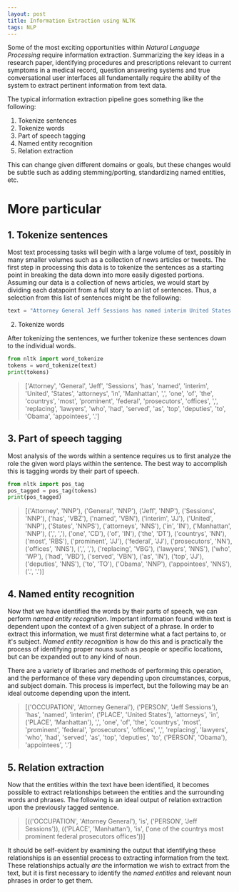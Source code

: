 ```yaml
---
layout: post
title: Information Extraction using NLTK
tags: NLP
---
```


Some of the most exciting opportunities within _Natural Language Processing_ require information extraction. Summarizing the key ideas in a research paper, identifying procedures and prescriptions relevant to current symptoms in a medical record, question answering systems and true conversational user interfaces all fundamentally require the ability of the system to extract pertinent information from text data.

The typical information extraction pipeline goes something like the following:

1. Tokenize sentences
2. Tokenize words
3. Part of speech tagging
4. Named entity recognition
5. Relation extraction

This can change given different domains or goals, but these changes would be subtle such as adding stemming/porting, standardizing named entities, etc.

# More particular

## 1. Tokenize sentences

Most text processing tasks will begin with a large volume of text, possibly in many smaller volumes such as a collection of news articles or tweets. The first step in processing this data is to tokenize the sentences as a starting point in breaking the data down into more easily digested portions. Assuming our data is a collection of news articles, we would start by dividing each datapoint from a full story to an list of sentences. Thus, a selection from this list of sentences might be the following:

``` python
text = "Attorney General Jeff Sessions has named interim United States attorneys in Manhattan, one of the country’s most prominent federal prosecutors’ offices, replacing lawyers who had served as top deputies to Obama appointees."
```

2. Tokenize words

After tokenizing the sentences, we further tokenize these sentences down to the individual words.

```python
from nltk import word_tokenize
tokens = word_tokenize(text)
print(tokens)
```

> ['Attorney', 'General', 'Jeff', 'Sessions', 'has', 'named', 'interim', 'United', 'States', 'attorneys', 'in', 'Manhattan', ',', 'one', 'of', 'the', 'countrys', 'most', 'prominent', 'federal', 'prosecutors', 'offices', ',', 'replacing', 'lawyers', 'who', 'had', 'served', 'as', 'top', 'deputies', 'to', 'Obama', 'appointees', '.']

## 3. Part of speech tagging

Most analysis of the words within a sentence requires us to first analyze the role the given word plays within the sentence. The best way to accomplish this is tagging words by their part of speech.

```python
from nltk import pos_tag
pos_tagged = pos_tag(tokens)
print(pos_tagged)
```

>[('Attorney', 'NNP'), ('General', 'NNP'), ('Jeff', 'NNP'), ('Sessions', 'NNP'), ('has', 'VBZ'), ('named', 'VBN'), ('interim', 'JJ'), ('United', 'NNP'), ('States', 'NNPS'), ('attorneys', 'NNS'), ('in', 'IN'), ('Manhattan', 'NNP'), (',', ','), ('one', 'CD'), ('of', 'IN'), ('the', 'DT'), ('countrys', 'NN'), ('most', 'RBS'), ('prominent', 'JJ'), ('federal', 'JJ'), ('prosecutors', 'NN'), ('offices', 'NNS'), (',', ','), ('replacing', 'VBG'), ('lawyers', 'NNS'), ('who', 'WP'), ('had', 'VBD'), ('served', 'VBN'), ('as', 'IN'), ('top', 'JJ'), ('deputies', 'NNS'), ('to', 'TO'), ('Obama', 'NNP'), ('appointees', 'NNS'), ('.', '.')]

## 4. Named entity recognition

Now that we have identified the words by their parts of speech, we can perform _named entity recognition_.  Important information found within text is dependent upon the context of a given subject of a phrase. In order to extract this information, we must first determine what a fact pertains to, or it's subject. _Named entity recognition_ is how do this and is practically the process of identifying proper nouns such as people or specific locations, but can be expanded out to any kind of noun.

There are a variety of libraries and methods of performing this operation, and the performance of these vary depending upon circumstances, corpus, and subject domain. This process is imperfect, but the following may be an ideal outcome depending upon the intent.

>[('OCCUPATION', 'Attorney General'), ('PERSON', 'Jeff Sessions'), 'has', 'named', 'interim', ('PLACE', 'United States'), 'attorneys', 'in', ('PLACE', 'Manhattan'), ',', 'one', 'of', 'the', 'countrys', 'most', 'prominent', 'federal', 'prosecutors', 'offices', ',', 'replacing', 'lawyers', 'who', 'had', 'served', 'as', 'top', 'deputies', 'to', ('PERSON', 'Obama'), 'appointees', '.']

## 5. Relation extraction

Now that the entities within the text have been identified, it becomes possible to extract relationships between the entities and the surrounding words and phrases. The following is an ideal output of relation extraction upon the previously tagged sentence.

>[(('OCCUPATION', 'Attorney General'), 'is', ('PERSON', 'Jeff Sessions')), (('PLACE', 'Manhattan'), 'is', ('one of the countrys most prominent federal prosecutors offices'))]

It should be self-evident by examining the output that identifying these relationships is an essential process to extracting information from the text. These relationships actually _are_ the information we wish to extract from the text, but it is first necessary to identify the _named entities_ and relevant noun phrases in order to get them.